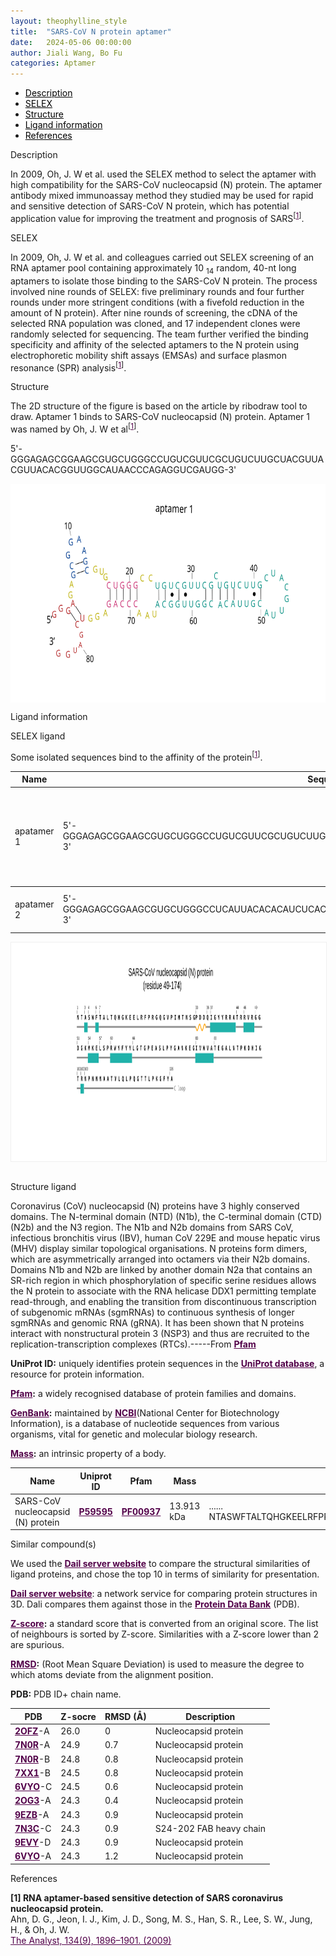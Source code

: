 ```yaml
---
layout: theophylline_style
title:  "SARS-CoV N protein aptamer"
date:   2024-05-06 00:00:00
author: Jiali Wang, Bo Fu
categories: Aptamer
---
```

<html>


<div class="side-nav">
<ul>
    <div class="side-nav-item"><li><a href="#description" style="color: #000000;">Description</a></li></div>
    <div class="side-nav-item"><li><a href="#SELEX" style="color: #000000;">SELEX</a></li></div>
    <div class="side-nav-item"><li><a href="#Structure" style="color: #000000;">Structure</a></li></div>
    <div class="side-nav-item"><li><a href="#ligand-recognition" style="color: #000000;">Ligand information</a></li></div>
    <div class="side-nav-item"><li><a href="#references" style="color: #000000;">References</a></li></div>
    </ul>
</div>


<p class="header_box" id="description">Description</p>
<p>In 2009, Oh, J. W et al. used the SELEX method to select the aptamer with high compatibility for the SARS-CoV nucleocapsid (N) protein. The aptamer antibody mixed immunoassay method they studied may be used for rapid and sensitive detection of SARS-CoV N protein, which has potential application value for improving the treatment and prognosis of SARS<sup>[<a href="#ref1" style="color:#520049">1</a>]</sup>.<br></p>


<p class="header_box" id="SELEX">SELEX</p>
<p>In 2009, Oh, J. W et al. and colleagues carried out SELEX screening of an RNA aptamer pool containing approximately 10 <sub>14</sub> random, 40-nt long aptamers to isolate those binding to the SARS-CoV N protein. The process involved nine rounds of SELEX: five preliminary rounds and four further rounds under more stringent conditions (with a fivefold reduction in the amount of N protein). After nine rounds of screening, the cDNA of the selected RNA population was cloned, and 17 independent clones were randomly selected for sequencing. The team further verified the binding specificity and affinity of the selected aptamers to the N protein using electrophoretic mobility shift assays (EMSAs) and surface plasmon resonance (SPR) analysis<sup>[<a href="#ref1" style="color:#520049">1</a>]</sup>.</p>
<p>


<p class="header_box" id="Structure">Structure</p>
<p>The 2D structure of the figure is based on the article by ribodraw tool to draw. Aptamer 1 binds to SARS-CoV nucleocapsid (N) protein. Aptamer 1 was named by Oh, J. W et al<sup>[<a href="#ref1" style="color:#520049">1</a>]</sup>.</p>
<p>5'-GGGAGAGCGGAAGCGUGCUGGGCCUGUCGUUCGCUGUCUUGCUACGUUACGUUACACGGUUGGCAUAACCCAGAGGUCGAUGG-3'</p>
<img src="/images/2D/aptamer_1_2D1.svg" alt="drawing" style="width:800px;height:350px;display:block;margin:0 auto;border-radius:0;" class="img-responsive">
<div style="display: flex; justify-content: center;"></div>





<p class="header_box" id="ligand-recognition">Ligand information</p> 

<p class="blowheader_box">SELEX ligand</p>
<p>Some isolated sequences bind to the affinity of the protein<sup>[<a href="#ref1" style="color:#520049">1</a>]</sup>.</p>
<table class="table table-bordered" style="table-layout:fixed;width:auto;margin-left:auto;margin-right:auto;" >
  <thead>
      <tr>
        <th onclick="sortTable(0)">Name</th>
        <th onclick="sortTable(1)">Sequence</th>
        <th onclick="sortTable(2)">Ligand</th>
        <th onclick="sortTable(3)">Affinity</th>
      </tr>
  </thead>
    <tbody>
      <tr>
        <td name="td0">apatamer 1</td>
        <td name="td1">5'-GGGAGAGCGGAAGCGUGCUGGGCCUGUCGUUCGCUGUCUUGCUACGUUACGUUACACGGUUGGCAUAACCCAGAGGUCGAUGG-3'</td>
        <td name="td2">SARS-CoV N protein</td>
        <td name="td3">1.65 ± 0.41 nM (equilibrium dissociation constant)<br>0.81 nM (apparent dissociation constant)</td>
      </tr>
	  </tbody>
     <tbody>
      <tr>
        <td name="td0">apatamer 2</td>
        <td name="td1">5'-GGGAGAGCGGAAGCGUGCUGGGCCUCAUUACACACAUCUCACGGGAGACAUAGCUGACGAUAUCCAUAACCCAGAGGUCGAUGG-3'</td>
        <td name="td2">SARS-CoV N protein</td>
        <td name="td3">3.35 nM (apparent dissociation constant)</td>
      </tr>
	  </tbody>
    </table>
<div style="display: flex; justify-content: center;"></div>
<img src="/images/SELEX_ligand/SARS_CoV_N_protein_SELEX_ligand.svg" alt="drawing" style="width:1000px;height:350px;border:solid 1px #efefef;display:block;margin:0 auto;border-radius:0;" class="img-responsive">
<div style="display: flex; justify-content: center;"></div>
<br>



<p class="blowheader_box">Structure ligand</p>
<p>Coronavirus (CoV) nucleocapsid (N) proteins have 3 highly conserved domains. The N-terminal domain (NTD) (N1b), the C-terminal domain (CTD)(N2b) and the N3 region. The N1b and N2b domains from SARS CoV, infectious bronchitis virus (IBV), human CoV 229E and mouse hepatic virus (MHV) display similar topological organisations. N proteins form dimers, which are asymmetrically arranged into octamers via their N2b domains. Domains N1b and N2b are linked by another domain N2a that contains an SR-rich region in which phosphorylation of specific serine residues allows the N protein to associate with the RNA helicase DDX1 permitting template read-through, and enabling the transition from discontinuous transcription of subgenomic mRNAs (sgmRNAs) to continuous synthesis of longer sgmRNAs and genomic RNA (gRNA). It has been shown that N proteins interact with nonstructural protein 3 (NSP3) and thus are recruited to the replication-transcription complexes (RTCs).-----From <a href="https://www.ebi.ac.uk/interpro/entry/pfam/PF00937/" target="_blank" style="color:#520049; text-decoration: underline;"><b>Pfam</b></a></p>

<p class="dot-paragraph"><b>UniProt ID:</b> uniquely identifies protein sequences in the <a href="https://www.uniprot.org/" target="_blank" style="color:#520049; text-decoration: underline;"><b>UniProt database</b></a>, a resource for protein information.</p>
<p class="dot-paragraph"><b><a href="https://www.ebi.ac.uk/interpro/" target="_blank" style="color:#520049; text-decoration: underline;"><b>Pfam</b></a>:</b> a widely recognised database of protein families and domains.</p>
<p class="dot-paragraph"><b><a href="https://www.ncbi.nlm.nih.gov/genbank/" target="_blank" style="color:#520049; text-decoration: underline;"><b>GenBank</b></a>:</b> maintained by <a href="https://www.ncbi.nlm.nih.gov/" target="_blank" style="color:#520049; text-decoration: underline;"><b>NCBI</b></a>(National Center for Biotechnology Information), is a database of nucleotide sequences from various organisms, vital for genetic and molecular biology research.</p>
<p class="dot-paragraph"><b><a href="https://en.wikipedia.org/wiki/Mass" target="_blank" style="color:#520049; text-decoration: underline;"><b>Mass</b></a>:</b> an intrinsic property of a body.</p>

<table class="table table-bordered" style="table-layout:fixed;width:auto;margin-left:auto;margin-right:auto;" >
  <thead>
      <tr>
        <th onclick="sortTable(0)">Name</th>
        <th onclick="sortTable(1)">Uniprot ID</th>
        <th onclick="sortTable(2)">Pfam</th>
        <th onclick="sortTable(3)">Mass</th>
        <th onclick="sortTable(4)">Protein sequence</th>
        <th onclick="sortTable(5)">PDB ID</th>
        <th onclick="sortTable(6)">GenBank</th>
      </tr>
  </thead>
    <tbody>
      <tr>
        <td name="td0">SARS-CoV nucleocapsid (N) protein</td>
        <td name="td1"><a href="https://www.uniprot.org/uniprotkb/P59595/entry" target="_blank" style="color:#520049"><b>P59595</b></a></td>
        <td name="td2"><a href="https://www.ebi.ac.uk/interpro/entry/pfam/PF00937/" target="_blank" style="color:#520049"><b>PF00937</b></a></td>
        <td name="td3">13.913 kDa</td>
        <td name="td4">
        <div class="sequence-container">
          <span class="sequence-text"></span>
          <span class="show-more" onclick="toggleSequence(event)">......</span>
          <span class="full-sequence">NTASWFTALTQHGKEELRFPRGQGVPINTNSGPDDQIGYYRRATRRVRGGDGKMKELSPRWYFYYLGTGPEASLPYGANKEGIVWVATEGALNTPKDHIGTRNPNNNAATVLQLPQGTTLPKGFYA</span>
        </div>
        </td>
        <td name="td5"><a href="https://www.rcsb.org/structure/2OFZ" target="_blank" style="color:#520049"><b>2OFZ</b></a></td>
        <td name="td6"><a href="https://www.ncbi.nlm.nih.gov/nuccore/AY278741" target="_blank" style="color:#520049"><b>AY278741</b></a></td>
      </tr>
	  </tbody>
  </table>

<p class="blowheader_box">Similar compound(s)</p>                    
<p>We used the <a href="http://ekhidna2.biocenter.helsinki.fi/dali/#:~:text=The%20Dali%20server%20is%20a%20network%20service%20for%20comparing%20protein" target="_blank" style="color:#520049; text-decoration: underline;"><b>Dail server website</b></a> to compare the structural similarities of ligand proteins, and chose the top 10 in terms of similarity for presentation.</p>

<p class="dot-paragraph"><a href="http://ekhidna2.biocenter.helsinki.fi/dali/#:~:text=The%20Dali%20server%20is%20a%20network%20service%20for%20comparing%20protein" target="_blank" style="color:#520049; text-decoration: underline;"><b>Dail server website</b></a>: a network service for comparing protein structures in 3D. Dali compares them against those in the <a href="https://www.rcsb.org/" target="_blank" style="color:#520049; text-decoration: underline;"><b>Protein Data Bank</b></a> (PDB).</p>
<p class="dot-paragraph"><b><a href="https://en.wikipedia.org/wiki/Standard_score" target="_blank" style="color:#520049; text-decoration: underline;"><b>Z-score</b></a>:</b> a standard score that is converted from an original score. The list of neighbours is sorted by Z-score. Similarities with a Z-score lower than 2 are spurious.</p>
<p class="dot-paragraph"><b><a href="https://en.wikipedia.org/wiki/Root_mean_square_deviation" target="_blank" style="color:#520049; text-decoration: underline;"><b>RMSD</b></a>:</b> (Root Mean Square Deviation) is used to measure the degree to which atoms deviate from the alignment position.</p>
<p class="dot-paragraph"><b>PDB:</b> PDB ID+ chain name.</p>

<table class="table table-bordered" style="table-layout:fixed;width:auto;margin-left:auto;margin-right:auto;">
      <thead>
      <tr>
        <th onclick="sortTable(0)">PDB</th>
        <th onclick="sortTable(1)">Z-socre</th>
        <th onclick="sortTable(2)">RMSD (Å)</th>
        <th onclick="sortTable(3)">Description</th>
      </tr>
      </thead>
    <tbody>
      <tr>
        <td name="td1"><a href="https://www.rcsb.org/structure/2OFZ" target="_blank" style="color:#520049"><b>2OFZ</b></a>-A</td>
        <td name="td2">26.0</td>
        <td name="td3">0</td>
        <td name="td4">Nucleocapsid protein</td>
      </tr>
      <tr>
        <td name="td1"><a href="https://www.rcsb.org/structure/7N0R" target="_blank" style="color:#520049"><b>7N0R</b></a>-A</td>
        <td name="td2">24.9</td>
        <td name="td3">0.7</td>
        <td name="td4">Nucleocapsid protein</td>
      </tr>
      <tr>
        <td name="td1"><a href="https://www.rcsb.org/structure/7N0R" target="_blank" style="color:#520049"><b>7N0R</b></a>-B</td>
        <td name="td2">24.8</td>
        <td name="td3">0.8</td>
        <td name="td4">Nucleocapsid protein</td>
      </tr>
      <tr>
        <td name="td1"><a href="https://www.rcsb.org/structure/7XX1" target="_blank" style="color:#520049"><b>7XX1</b></a>-B</td>
        <td name="td2">24.5</td>
        <td name="td3">0.8</td>
        <td name="td4">Nucleocapsid protein</td>
      </tr>
      <tr>
        <td name="td1"><a href="https://www.rcsb.org/structure/6VYO" target="_blank" style="color:#520049"><b>6VYO</b></a>-C</td>
        <td name="td2">24.5</td>
        <td name="td3">0.6</td>
        <td name="td4">Nucleocapsid protein</td>
      </tr>
      <tr>
        <td name="td1"><a href="https://www.rcsb.org/structure/2OG3" target="_blank" style="color:#520049"><b>2OG3</b></a>-A</td>
        <td name="td2">24.3</td>
        <td name="td3">0.4</td>
        <td name="td4">Nucleocapsid protein</td>
      </tr>
      <tr>
        <td name="td1"><a href="https://www.rcsb.org/structure/9EZB" target="_blank" style="color:#520049"><b>9EZB</b></a>-A</td>
        <td name="td2">24.3</td>
        <td name="td3">0.9</td>
        <td name="td4">Nucleocapsid protein</td>
      </tr>
      <tr>
        <td name="td1"><a href="https://www.rcsb.org/structure/7N3C" target="_blank" style="color:#520049"><b>7N3C</b></a>-C</td>
        <td name="td2">24.3</td>
        <td name="td3">0.9</td>
        <td name="td4">S24-202 FAB heavy chain</td>
      </tr>
      <tr>
        <td name="td1"><a href="https://www.rcsb.org/structure/9EVY" target="_blank" style="color:#520049"><b>9EVY</b></a>-D</td>
        <td name="td2">24.3</td>
        <td name="td3">0.9</td>
        <td name="td4">Nucleocapsid protein</td>
      </tr>
      <tr>
        <td name="td1"><a href="https://www.rcsb.org/structure/6VYO" target="_blank" style="color:#520049"><b>6VYO</b></a>-A</td>
        <td name="td2">24.3</td>
        <td name="td3">1.2</td>
        <td name="td4">Nucleocapsid protein</td>
      </tr>
    </tbody>
  </table>


                 
<p class="header_box" id="references">References</p>
                
<a id="ref1"></a><font><strong>[1] RNA aptamer-based sensitive detection of SARS coronavirus nucleocapsid protein.</strong></font><br />
Ahn, D. G., Jeon, I. J., Kim, J. D., Song, M. S., Han, S. R., Lee, S. W., Jung, H., & Oh, J. W.<br />
<a href="https://pubmed.ncbi.nlm.nih.gov/19684916/" target="_blank" style="color:#520049">The Analyst, 134(9), 1896–1901. (2009)</a>
<br/>


<script>
    function toggleSequence(event) {
      const container = event.target.closest('.sequence-container');
      container.classList.toggle('expanded');
      const showMoreText = container.querySelector('.show-more');
      
      // 展开后按钮文本变化
      if (container.classList.contains('expanded')) {
        showMoreText.textContent = '...';  // 展开后显示 "..."
      } else {
        showMoreText.textContent = '......';  // 收起后显示 "......"
      }
    }

    // 页面加载时，限制序列文本为50个字符
    window.addEventListener('load', function() {
      const sequenceContainers = document.querySelectorAll('.sequence-container');
      sequenceContainers.forEach(container => {
        const fullSeqText = container.querySelector('.full-sequence').textContent;
        const truncatedText = fullSeqText.slice(0, 20);  // 只显示前50个字符
        container.querySelector('.sequence-text').textContent = truncatedText;
      });
    });
  </script>